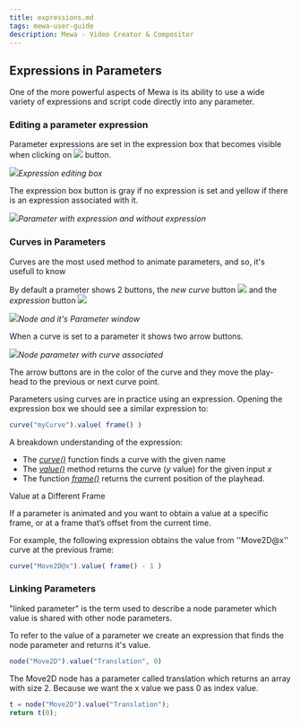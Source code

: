```yaml
---
title: expressions.md
tags: mewa-user-guide
description: Mewa - Video Creator & Compositor
---
```



## Expressions in Parameters

One of the more powerful aspects of Mewa is its ability to use a wide variety of expressions and script code directly
into any parameter.

### Editing a parameter expression

Parameter expressions are set in the expression box that becomes visible when clicking on 
![](https://upload.wikimedia.org/wikipedia/commons/d/d7/NodeLibraryButton.png) button.

![](https://www.mewatools.com/downloads/logo/mewa-128x128.png)*Expression editing box*

The expression box button is gray if no expression is set and yellow if there is an expression associated with it.

![](https://www.mewatools.com/downloads/logo/mewa-128x128.png)*Parameter with expression and without expression*


### Curves in Parameters

Curves are the most used method to animate parameters, and so, it's usefull to know

By default a prameter shows 2 buttons, the *new curve* button ![](https://upload.wikimedia.org/wikipedia/commons/8/82/NewCurveButton.png)
and the *expression* button ![](https://upload.wikimedia.org/wikipedia/commons/8/82/NewCurveButton.png)

![](https://i.imgur.com/5Ogmeaf.png)*Node and it's Parameter window*


When a curve is set to a parameter it shows two arrow buttons.

![](https://i.imgur.com/qBKSy4g.png)*Node parameter with curve associated*

The arrow buttons are in the color of the curve and they move the play-head to the previous or next curve point.

Parameters using curves are in practice using an expression. Opening the expression box we should see a similar expression to:

```javascript
curve("myCurve").value( frame() )
```
A breakdown understanding of the expression:
* The [*curve()*]() function finds a curve with the given name
* The [*value()*]() method returns the curve (*y* value) for the given input *x*
* The function [*frame()*]() returns the current position of the playhead.

Value at a Different Frame

If a parameter is animated and you want to obtain a value at a specific frame, or at a frame that’s offset from the current time.

For example, the following expression obtains the value from ''Move2D@x'' curve at the previous frame:

```javascript
curve("Move2D@x").value( frame() - 1 )
```

### Linking Parameters


"linked parameter" is the term used to describe a node parameter which value is shared with other node parameters.

To refer to the value of a parameter we create an expression that finds the node parameter and returns it's value.

```javascript
node("Move2D").value("Translation", 0)
```

The Move2D node has a parameter called translation which returns an array with size 2. Because we want the x value we pass 0 as index value. 

```javascript
t = node("Move2D").value("Translation");
return t(0);
```








